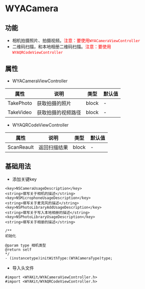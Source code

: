 # WYACamera
## 功能
- 相机拍摄照片、拍摄视频。<font color="red">注意：要使用`WYACameraViewController`</font>
- 二维码扫描，和本地相册二维码扫描。<font color="red">注意：要使用`WYAQRCodeViewController`</font>

## 属性
- WYACameraViewController

属性 | 说明 | 类型 | 默认值
---|---|---|---
TakePhoto|获取拍摄的照片|block|-
TakeVideo|获取拍摄的视频路径|block|-

- WYAQRCodeViewController

属性 | 说明 | 类型 | 默认值
---|---|---|---
ScanReault|返回扫描结果|block|-

## 基础用法
- 添加关键key

```
<key>NSCameraUsageDescription</key>
<string>填写关于相机的描述</string>
<key>NSMicrophoneUsageDescription</key>
<string>填写关于麦克风的描述</string>
<key>NSPhotoLibraryAddUsageDescription</key>
<string>填写关于写入本地相册的描述</string>
<key>NSPhotoLibraryUsageDescription</key>
<string>填写关于相册的描述</string>
```
```objc
/**
初始化

@param type 相机类型
@return self
*/
- (instancetype)initWithType:(WYACameraType)type;
```
- 导入头文件

```
#import <WYAKit/WYACameraViewController.h>
#import <WYAKit/WYAQRCodeViewController.h>
```

